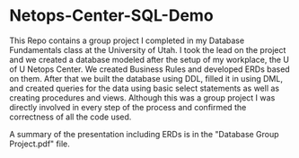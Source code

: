 # Netops-Center-SQL-Demo
This Repo contains a group project I completed in my Database Fundamentals class at the University of Utah.  I took the lead on the project and we created a database modeled after the setup of my workplace, the U of U Netops Center.  We created Business Rules and developed ERDs based on them.  After that we built the database using DDL, filled it in using DML, and created queries for the data using basic select statements as well as creating procedures and views.  Although this was a group project I was directly involved in every step of the process and confirmed the correctness of all the code used.

A summary of the presentation including ERDs is in the "Database Group Project.pdf" file.
